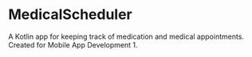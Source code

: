 # MedicalScheduler
A Kotlin app for keeping track of medication and medical appointments.
Created for Mobile App Development 1.
